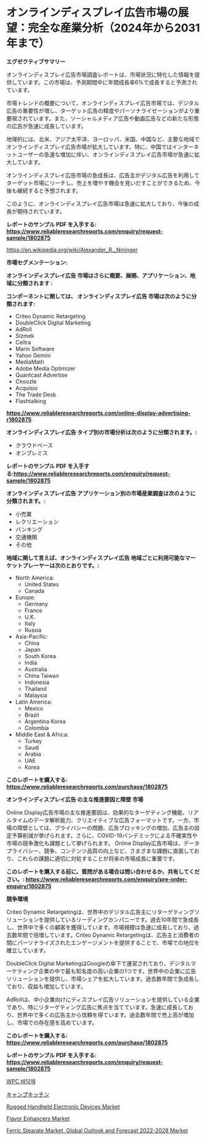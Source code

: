 <p><h1>オンラインディスプレイ広告市場の展望：完全な産業分析（2024年から2031年まで）</h1></p><p><strong>エグゼクティブサマリー</strong></p>
<p><p>オンラインディスプレイ広告市場調査レポートは、市場状況に特化した情報を提供しています。この市場は、予測期間中に年間成長率6%で成長すると予測されています。</p><p>市場トレンドの概要について、オンラインディスプレイ広告市場では、デジタル広告の重要性が増し、ターゲット広告の精度やパーソナライゼーションがより重要視されています。また、ソーシャルメディア広告や動画広告などの新たな形態の広告が急速に成長しています。</p><p>地理的には、北米、アジア太平洋、ヨーロッパ、米国、中国など、主要な地域でオンラインディスプレイ広告市場が拡大しています。特に、中国ではインターネットユーザーの急速な増加に伴い、オンラインディスプレイ広告市場が急速に拡大しています。</p><p>オンラインディスプレイ広告市場の急成長は、広告主がデジタル広告を利用してターゲット市場にリーチし、売上を増やす機会を見いだすことができるため、今後も継続すると予想されます。</p><p>このように、オンラインディスプレイ広告市場は急速に拡大しており、今後の成長が期待されています。</p></p>
<p><strong>レポートのサンプル PDF を入手する: <a href="https://www.reliableresearchreports.com/enquiry/request-sample/1802875">https://www.reliableresearchreports.com/enquiry/request-sample/1802875</a></strong></p>
<p><a href="https://en.wikipedia.org/wiki/Alexander_R._Nininger">https://en.wikipedia.org/wiki/Alexander_R._Nininger</a></p>
<p><strong>市場セグメンテーション:</strong></p>
<p><strong> オンラインディスプレイ広告 市場はさらに概要、展開、アプリケーション、地域に分類されます :</strong></p>
<p><strong>コンポーネントに関しては、 オンラインディスプレイ広告 市場は次のように分類されます:</strong></p>
<p><ul><li>Criteo Dynamic Retargeting</li><li>DoubleClick Digital Marketing</li><li>AdRoll</li><li>Sizmek</li><li>Celtra</li><li>Marin Software</li><li>Yahoo Gemini</li><li>MediaMath</li><li>Adobe Media Optimizer</li><li>Quantcast Advertise</li><li>Choozle</li><li>Acquisio</li><li>The Trade Desk</li><li>Flashtalking</li></ul></p>
<p><strong><a href="https://www.reliableresearchreports.com/online-display-advertising-r1802875">https://www.reliableresearchreports.com/online-display-advertising-r1802875</a></strong></p>
<p><strong> オンラインディスプレイ広告 タイプ別の市場分析は次のように分類されます。:</strong></p>
<p><ul><li>クラウドベース</li><li>オンプレミス</li></ul></p>
<p><strong>レポートのサンプル PDF を入手する:<a href="https://www.reliableresearchreports.com/enquiry/request-sample/1802875">https://www.reliableresearchreports.com/enquiry/request-sample/1802875</a></strong></p>
<p><strong> オンラインディスプレイ広告 アプリケーション別の市場産業調査は次のように分類されます。:</strong></p>
<p><ul><li>小売業</li><li>レクリエーション</li><li>バンキング</li><li>交通機関</li><li>その他</li></ul></p>
<p><strong>地域に関して言えば、オンラインディスプレイ広告 地域ごとに利用可能なマーケットプレーヤーは次のとおりです。:</strong></p>
<p><ul>
    <li>
        North America:
        <ul>
            <li>United States</li>
            <li>Canada</li>
        </ul>
    </li>
    <li>
        Europe:
        <ul>
            <li>Germany</li>
            <li>France</li>
            <li>U.K.</li>
            <li>Italy</li>
            <li>Russia</li>
        </ul>
    </li>
    <li>
        Asia-Pacific:
        <ul>
            <li>China</li>
            <li>Japan</li>
            <li>South Korea</li>
            <li>India</li>
            <li>Australia</li>
            <li>China Taiwan</li>
            <li>Indonesia</li>
            <li>Thailand</li>
            <li>Malaysia</li>
        </ul>
    </li>
    <li>
        Latin America:
        <ul>
            <li>Mexico</li>
            <li>Brazil</li>
            <li>Argentina Korea</li>
            <li>Colombia</li>
        </ul>
    </li>
    <li>
        Middle East & Africa:
        <ul>
            <li>Turkey</li>
            <li>Saudi</li>
            <li>Arabia</li>
            <li>UAE</li>
            <li>Korea</li>
        </ul>
    </li>
    </ul></p>
<p><strong>このレポートを購入する: <a href="https://www.reliableresearchreports.com/purchase/1802875">https://www.reliableresearchreports.com/purchase/1802875</a></strong></p>
<p><strong>オンラインディスプレイ広告 の主な推進要因と障壁 市場</strong></p>
<p><p>Online Display広告市場の主な推進要因は、効果的なターゲティング機能、リアルタイムのデータ解析能力、クリエイティブな広告フォーマットです。一方、市場の障壁としては、プライバシーの問題、広告ブロッキングの増加、広告主の設定予算削減が挙げられます。さらに、COVID-19パンデミックによる不確実性や市場の競争激化も課題として挙げられます。 Online Display広告市場は、データプライバシー、競争、コンテンツ品質の向上など、さまざまな課題に直面しており、これらの課題に適切に対処することが将来の市場成長に重要です。</p></p>
<p><strong>このレポートを購入する前に、質問がある場合は問い合わせるか、共有してください。: <a href="https://www.reliableresearchreports.com/enquiry/pre-order-enquiry/1802875">https://www.reliableresearchreports.com/enquiry/pre-order-enquiry/1802875</a></strong></p>
<p><strong>競争環境</strong></p>
<p><p>Criteo Dynamic Retargetingは、世界中のデジタル広告主にリターゲティングソリューションを提供しているリーディングカンパニーです。過去10年間で急成長し、世界中で多くの顧客を獲得しています。市場規模は急速に成長しており、過去数年間で倍増しています。Criteo Dynamic Retargetingは、広告主と消費者の間にパーソナライズされたエンゲージメントを提供することで、市場での地位を確立しています。</p><p>DoubleClick Digital MarketingはGoogleの傘下で運営されており、デジタルマーケティング企業の中で最も知名度の高い企業の1つです。世界中の企業に広告ソリューションを提供し、市場シェアを拡大しています。過去数年間で急成長しており、収益も増加しています。</p><p>AdRollは、中小企業向けにディスプレイ広告ソリューションを提供している企業であり、特にリターゲティング広告に焦点を当てています。急速に成長しており、世界中で多くの広告主から信頼を得ています。過去数年間で売上高が増加し、市場での存在感を高めています。</p></p>
<p><strong>このレポートを購入する: <a href="https://www.reliableresearchreports.com/purchase/1802875">https://www.reliableresearchreports.com/purchase/1802875</a></strong></p>
<p><strong>レポートのサンプル PDF を入手する: <a href="https://www.reliableresearchreports.com/enquiry/request-sample/1802875">https://www.reliableresearchreports.com/enquiry/request-sample/1802875</a></strong><strong></strong></p>
<p><p><a href="https://medium.com/@pwhkjukf5/wpc-%EB%B0%94%EB%8B%A5%EC%9E%AC-%EC%8B%9C%EC%9E%A5-%EC%A0%90%EC%9C%A0%EC%9C%A8-%EB%B0%8F-%EC%83%88%EB%A1%9C%EC%9A%B4-%ED%8A%B8%EB%A0%8C%EB%93%9C-%EB%B6%84%EC%84%9D-%EC%9C%A0%ED%98%95-%EC%9D%91%EC%9A%A9-%EB%B6%84%EC%95%BC-%EC%B5%9C%EC%A2%85-%EC%82%AC%EC%9A%A9-%EB%B0%8F-2024%EB%85%84%EB%B6%80%ED%84%B0-2031%EB%85%84%EA%B9%8C%EC%A7%80%EC%9D%98-%EC%98%88%EC%B8%A1%EC%97%90-%EB%8C%80%ED%95%B4-1262bd6a41da">WPC 바닥재</a></p><p><a href="https://medium.com/@rudysimonis2023/%E3%82%B0%E3%83%AD%E3%83%BC%E3%83%90%E3%83%AB%E3%82%AD%E3%83%A3%E3%83%B3%E3%83%97%E3%82%AD%E3%83%83%E3%83%81%E3%83%B3%E5%B8%82%E5%A0%B4%E3%81%AE%E7%8A%B6%E6%B3%81-2024%E5%B9%B4-2031%E5%B9%B4-%E3%81%A8%E5%9C%B0%E5%9F%9F-%E8%A3%BD%E5%93%81-%E3%82%A8%E3%83%B3%E3%83%89%E3%83%A6%E3%83%BC%E3%82%B9%E3%81%AB%E3%82%88%E3%82%8B%E4%BA%88%E6%B8%AC-00f0a1e2a462">キャンプキッチン</a></p><p><a href="https://issuu.com/reportprime-2/docs/rugged-handheld-electronic-devices-market-size-203">Rugged Handheld Electronic Devices Market</a></p><p><a href="https://github.com/eliyamanson4561/Market-Research-Report-List-1/blob/main/flavor-enhancers-market.md">Flavor Enhancers Market</a></p><p><a href="https://www.linkedin.com/pulse/global-ferric-stearate-market-outlook-forecast-2022-2028-industry-xdw4e">Ferric Stearate Market, Global Outlook and Forecast 2022-2028 Market</a></p></p>
